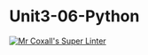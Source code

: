 # Unit3-06-Python
[![Mr Coxall's Super Linter](https://github.com/ICS3UC-Programming-AngelI/Unit3-06-Python/workflows/Mr%20Coxall's%20Super%20Linter/badge.svg)](https://github.com/ICS3UC-Programming-AngelI/Unit3-06-Python/actions/)
